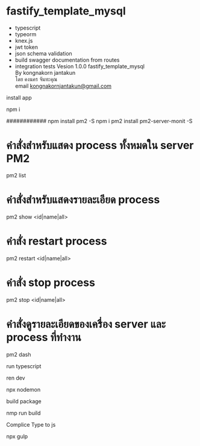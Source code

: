 # fastify_template_mysql

- typescript
- typeorm
- knex.js
- jwt token
- json schema validation
- build swagger documentation from routes
- integration tests
  Vesion 1.0.0
  fastify_template_mysql  
  By kongnakorn jantakun  
  โดย คงนคร จันทะคุณ  
  email kongnakornjantakun@gmail.com

install app

npm i

############
npm install pm2 -S
npm i pm2 install pm2-server-monit -S

# คำสั่งสำหรับแสดง process ทั้งหมดใน server PM2

pm2 list

# คำสั่งสำหรับแสดงรายละเอียด process

pm2 show <id|name|all>

# คำสั่ง restart process

pm2 restart <id|name|all>

# คำสั่ง stop process

pm2 stop <id|name|all>

# คำสั่งดูรายละเอียดของเครื่อง server และ process ที่ทำงาน

pm2 dash

run typescript

ren dev

npx nodemon

build package

nmp run build

Complice Type to js

npx gulp
